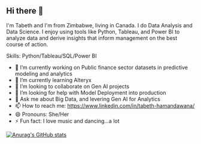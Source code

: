 ## Hi there 👋

I'm Tabeth and I'm from Zimbabwe, living in Canada. I do Data Analysis and Data Science. I enjoy using tools like Python, Tableau, and Power BI to analyze data and derive insights that inform management on the best course of action.

Skills: Python/Tableau/SQL/Power BI

- 🔭 I’m currently working on Public finance sector datasets in predictive modeling and analytics 
- 🌱 I’m currently learning Alteryx 
- 👯 I’m looking to collaborate on Gen AI projects 
- 🤔 I’m looking for help with Model Deployment into production 
- 💬 Ask me about Big Data, and levering Gen AI for Analytics 
- 📫 How to reach me: https://www.linkedin.com/in/tabeth-hamandawana/ 
- 😄 Pronouns: She/Her 
- ⚡ Fun fact: I love music and dancing...a lot 

[![Anurag's GitHub stats](https://github-readme-stats.vercel.app/api?username=TabethHamandawana)](https://github.com/anuraghazra/github-readme-stats)
